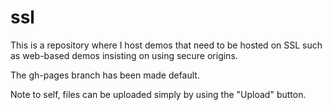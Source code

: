 # ssl
This is a repository where I host demos that need to be hosted on SSL such as web-based demos insisting on using secure origins.

The gh-pages branch has been made default. 

Note to self, files can be uploaded simply by using the "Upload" button.
